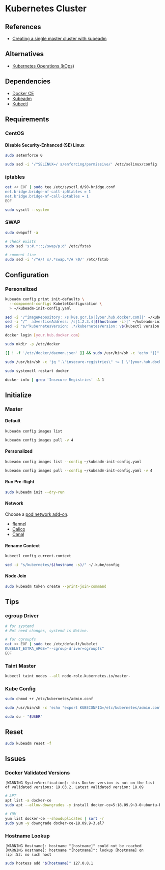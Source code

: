 # Kubernetes Cluster

## References

- [Creating a single master cluster with kubeadm](https://kubernetes.io/docs/setup/independent/create-cluster-kubeadm/)

## Alternatives

- [Kubernetes Operations (kOps)](/kops/README.md)

## Dependencies

- [Docker CE](/docker-ce.md)
- [Kubeadm](/kubeadm.md)
- [Kubectl](/kubectl.md)

## Requirements

### CentOS

#### Disable Security-Enhanced (SE) Linux

```sh
sudo setenforce 0
```

```sh
sudo sed -i '/^SELINUX=/ s/enforcing/permissive/' /etc/selinux/config
```

### iptables

```sh
cat << EOF | sudo tee /etc/sysctl.d/90-bridge.conf
net.bridge.bridge-nf-call-ip6tables = 1
net.bridge.bridge-nf-call-iptables = 1
EOF
```

```sh
sudo sysctl --system
```

### SWAP

```sh
sudo swapoff -a
```

```sh
# check exists
sudo sed 's:#.*::;/swap/p;d' /etc/fstab

# comment line
sudo sed -i '/^#/! s/.*swap.*/# \0/' /etc/fstab
```

## Configuration

### Personalized

```sh
kubeadm config print init-defaults \
  --component-configs KubeletConfiguration \
  > ~/kubeadm-init-config.yaml
```

```sh
sed -i '/^imageRepository: /s|k8s.gcr.io|[your.hub.docker.com]|' ~/kubeadm-init-config.yaml
sed -i "/^  advertiseAddress: /s|1.2.3.4|$(hostname -i)|" ~/kubeadm-init-config.yaml
sed -i "s/^kubernetesVersion: .*/kubernetesVersion: v$(kubectl version --client -o json | jq -r '.clientVersion.gitVersion | gsub("[v]"; "")')/" ~/kubeadm-init-config.yaml
```

```sh
docker login [your.hub.docker.com]
```

```sh
sudo mkdir -p /etc/docker
```

```sh
[[ ! -f '/etc/docker/daemon.json' ]] && sudo /usr/bin/sh -c 'echo "{}" >> /etc/docker/daemon.json'
```

```sh
sudo /usr/bin/sh -c 'jq ".\"insecure-registries\" += [ \"[your.hub.docker.com]\" ]" /etc/docker/daemon.json | sponge /etc/docker/daemon.json'
```

```sh
sudo systemctl restart docker
```

```sh
docker info | grep 'Insecure Registries' -A 1
```

## Initialize

### Master

#### Default

```sh
kubeadm config images list
```

```sh
kubeadm config images pull -v 4
```

#### Personalized

```sh
kubeadm config images list --config ~/kubeadm-init-config.yaml
```

```sh
kubeadm config images pull --config ~/kubeadm-init-config.yaml -v 4
```

#### Run Pre-flight

```sh
sudo kubeadm init --dry-run
```

#### Network

Choose a [pod network add-on](https://kubernetes.io/docs/setup/independent/create-cluster-kubeadm/#pod-network).

- [flannel](/flannel-network.md)
- [Calico](/calico-network.md)
- [Canal](/canal-network.md)

#### Rename Context

```sh
kubectl config current-context
```

```sh
sed -i "s/kubernetes/$(hostname -s)/" ~/.kube/config
```

#### Node Join

```sh
sudo kubeadm token create --print-join-command
```

<!-- ## Examples

###

```sh
kubeadm token list | awk '{ print $1 }' | awk NR==2 > /vagrant/token
```

###

```sh
kubectl run fun -it --rm \
  --image='quay.io/coreos/etcd:v3.3' \
  --restart='Never' \
  -- /bin/sh
``` -->

## Tips

### cgroup Driver

```sh
# for systemd
# Not need changes, systemd is Native.

# for cgroupfs
cat << EOF | sudo tee /etc/default/kubelet
KUBELET_EXTRA_ARGS="--cgroup-driver=cgroupfs"
EOF
```

### Taint Master

```sh
kubectl taint nodes --all node-role.kubernetes.io/master-
```

### Kube Config

```sh
sudo chmod +r /etc/kubernetes/admin.conf
```

```sh
sudo /usr/bin/sh -c 'echo "export KUBECONFIG=/etc/kubernetes/admin.conf" >> /etc/profile.d/kube.sh'
```

```sh
sudo su - "$USER"
```

## Reset

```sh
sudo kubeadm reset -f
```

## Issues

### Docker Validated Versions

```log
[WARNING SystemVerification]: this Docker version is not on the list of validated versions: 19.03.2. Latest validated version: 18.09
```

```sh
# APT
apt list -a docker-ce
sudo apt --allow-downgrades -y install docker-ce=5:18.09.9~3-0~ubuntu-bionic

# YUM
yum list docker-ce --showduplicates | sort -r
sudo yum -y downgrade docker-ce-18.09.9-3.el7
```

### Hostname Lookup

```log
[WARNING Hostname]: hostname "[hostname]" could not be reached
[WARNING Hostname]: hostname "[hostname]": lookup [hostname] on [ip]:53: no such host
```

```sh
sudo hostess add "$(hostname)" 127.0.0.1
```

<!-- #### Could not fetch a Kubernetes version from the internet

```log
Get https://dl.k8s.io/release/stable-1.txt: net/http: request canceled while waiting for connection (Client.Timeout exceeded while awaiting headers)
```

Set HTTP proxy environment. -->

<!-- #### Connection uses proxy

```log
If that is not intended, adjust your proxy settings
```

```sh
export no_proxy="$no_proxy,$(ip route get 1 | awk '{print $NF;exit}')"
export NO_PROXY=$no_proxy
```

```log
For linux environment, persist this configuration on `/etc/profile.d/no-proxy.sh`.
```

```sh
sudo su - "$USER"
``` -->

<!-- #### Kubelet config

```log
failed to load Kubelet config file /var/lib/kubelet/config.yaml, error failed to read kubelet config file "/var/lib/kubelet/config.yaml", error: open /var/lib/kubelet/config.yaml: no such file or directory
```

```sh
sudo kubeadm init
``` -->

<!-- ####

```log
Error: release rancher failed: Internal error occurred: failed calling webhook "issuers.admission.certmanager.k8s.io": Post https://kubernetes.default.svc:443/apis/admission.certmanager.k8s.io/v1beta1/issuers?timeout=30s: x509: certificate is valid for kubernetes.default.svc, not apiserver-loopback-client
```

```sh
export no_proxy=$no_proxy,kubernetes.default.svc
export NO_PROXY=$no_proxy
```

```sh
nslookup kubernetes.default.svc.cluster.local
```

```sh
sudo vim /etc/kubernetes/manifests/kube-apiserver.yaml
```

```sh
sudo systemctl restart kubelet
```

```sh
kubectl get pod -l 'component=kube-apiserver' -o jsonpath='{.items[0].spec.containers[0].env}' -n kube-system
``` -->

